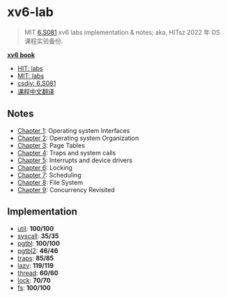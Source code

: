 # xv6-lab

> MIT [6.S081](https://pdos.csail.mit.edu/6.S081/2020/) xv6 labs implementation & notes; aka, HITsz 2022 年 OS 课程实验备份.

[**xv6 book**](./xv6-book.pdf)

* [HIT: labs](https://hitsz-cslab.gitee.io/os-labs/)
* [MIT: labs](https://pdos.csail.mit.edu/6.S081/2020/labs/)
* [csdiy: 6.S081](https://csdiy.wiki/%E6%93%8D%E4%BD%9C%E7%B3%BB%E7%BB%9F/MIT6.S081/)
* [课程中文翻译](https://mit-public-courses-cn-translatio.gitbook.io/mit6-s081)

## Notes

* [Chapter 1](./Notes/Note01.md): Operating system Interfaces
* [Chapter 2](./Notes/Note02.md): Operating system Organization
* [Chapter 3](./Notes/Note03.md): Page Tables
* [Chapter 4](./Notes/Note04.md): Traps and system calls
* [Chapter 5](./Notes/Note05.md): Interrupts and device drivers
* [Chapter 6](./Notes/Note06.md): Locking
* [Chapter 7](./Notes/Note07.md): Scheduling
* [Chapter 8](./Notes/Note08.md): File System
* [Chapter 9](./Notes/Note09.md): Concurrency Revisited

## Implementation

* [util](https://github.com/huang-feiyu/xv6-lab/tree/util): **100/100**
* [syscall](https://github.com/huang-feiyu/xv6-lab/tree/syscall): **35/35**
* [pgtbl](https://github.com/huang-feiyu/xv6-lab/tree/pgtbl): **100/100**
* [pgtbl2](https://github.com/huang-feiyu/xv6-lab/tree/pgtbl2): **46/46**
* [traps](https://github.com/huang-feiyu/xv6-lab/tree/traps): **85/85**
* [lazy](https://github.com/huang-feiyu/xv6-lab/tree/lazy): **119/119**
* [thread](https://github.com/huang-feiyu/xv6-lab/tree/thread): **60/60**
* [lock](https://github.com/huang-feiyu/xv6-lab/tree/lock): **70/70**
* [fs](https://github.com/huang-feiyu/xv6-lab/tree/fs): **100/100**

